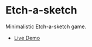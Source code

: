# Etch-a-sketch

Minimalistic Etch-a-sketch game.
- [Live Demo](https://4brn.github.io/etch-a-sketch/)
